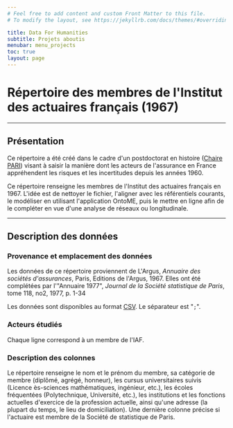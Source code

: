 ```yaml
---
# Feel free to add content and custom Front Matter to this file.
# To modify the layout, see https://jekyllrb.com/docs/themes/#overriding-theme-defaults

title: Data For Humanities
subtitle: Projets aboutis
menubar: menu_projects
toc: true
layout: page
---
```


# Répertoire des membres de l'Institut des actuaires français (1967)

------------------------------------------

## Présentation

Ce répertoire a été créé dans le cadre d'un postdoctorat en histoire ([Chaire PARI](https://www.chaire-pari.fr/#1)) visant à saisir la manière dont les acteurs de l'assurance en France appréhendent les risques et les incertitudes depuis les années 1960.

Ce répertoire renseigne les membres de l'Institut des actuaires français en 1967. L'idée est de nettoyer le fichier, l'aligner avec les référentiels courants, le modéliser en utilisant l'application OntoME, puis le mettre en ligne afin de le compléter en vue d'une analyse de réseaux ou longitudinale. 

----------------------------------------------------

## Description des données

### Provenance et emplacement des données

Les données de ce répertoire proviennent de L'Argus, _Annuaire des sociétés d'assurances_, Paris, Editions de l'Argus, 1967. Elles ont été complétées par l'"Annuaire 1977", _Journal de la Société statistique de Paris_, tome 118, no2, 1977, p. 1-34

Les données sont disponibles au format [CSV](https://phn-wiki.ish-lyon.cnrs.fr/lib/exe/fetch.php?media=fairdata:institut_des_actuaires_1967.rar). Le séparateur est "`;`".

### Acteurs étudiés

Chaque ligne correspond à un membre de l'IAF.

### Description des colonnes

Le répertoire renseigne le nom et le prénom du membre, sa catégorie de membre (diplômé, agrégé, honneur), les cursus universitaires suivis (Licence ès-sciences mathématiques, ingénieur, etc.), les écoles fréquentées (Polytechnique, Université, etc.), les institutions et les fonctions actuelles d'exercice de la profession actuelle, ainsi qu'une adresse (la plupart du temps, le lieu de domiciliation). Une dernière colonne précise si l'actuaire est membre de la Société de statistique de Paris.